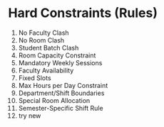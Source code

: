 # Hard Constraints (Rules)

1. No Faculty Clash  
2. No Room Clash  
3. Student Batch Clash  
4. Room Capacity Constraint  
5. Mandatory Weekly Sessions  
6. Faculty Availability  
7. Fixed Slots  
8. Max Hours per Day Constraint  
9. Department/Shift Boundaries  
10. Special Room Allocation  
11. Semester-Specific Shift Rule
12. try new
